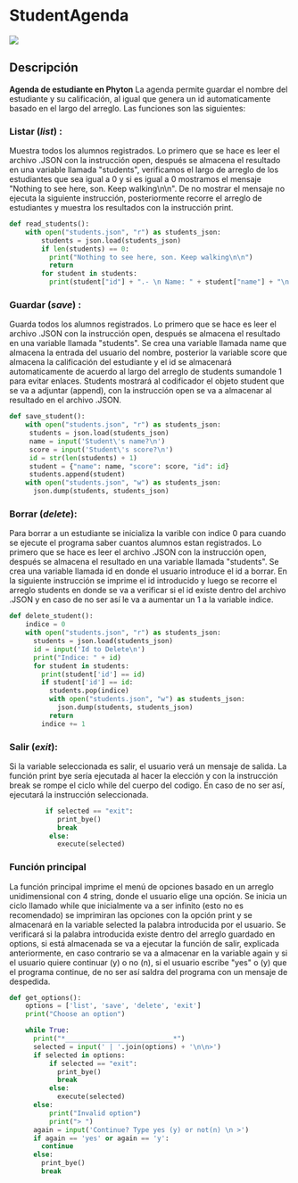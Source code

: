# StudentAgenda

![](https://www.gravatar.com/avatar/dad922129a743e062ddfd7d3c7c9016b?d=https://repl.it/public/images/evalbot/evalbot_39.png&s=256)

## Descripción
**Agenda de estudiante en Phyton**
La agenda permite guardar el nombre del estudiante y su calificación, al igual que genera un id automaticamente basado en el largo del arreglo.
Las funciones son las siguientes:
### Listar (*list*) :  
Muestra todos los alumnos registrados. Lo primero que se hace es leer el archivo .JSON con la instrucción open, después se almacena el resultado en una variable llamada "students", verificamos el largo de arreglo de los estudiantes que sea igual a 0 y si es igual a 0 mostramos el mensaje "Nothing to see here, son. Keep walking\n\n". De no mostrar el mensaje no ejecuta la siguiente instrucción, posteriormente recorre el arreglo de estudiantes y muestra los resultados con la instrucción print.
```python
def read_students():
    with open("students.json", "r") as students_json:
        students = json.load(students_json)
        if len(students) == 0:
          print("Nothing to see here, son. Keep walking\n\n")
          return
        for student in students:
          print(student["id"] + ".- \n Name: " + student["name"] + "\n Score:" + student["score"] + "\n________________________")
```
### Guardar (*save*) : 
Guarda todos los alumnos registrados. Lo primero que se hace es leer el archivo .JSON con la instrucción open, después se almacena el resultado en una variable llamada "students". Se crea una variable llamada name que almacena la entrada del usuario del nombre, posterior la variable score que almacena la calificación del estudiante y el id se almacenará automaticamente de acuerdo al largo del arreglo de students sumandole 1 para evitar enlaces. Students mostrará al codificador el objeto student que se va a adjuntar (append), con la instrucción open se va a almacenar al resultado en el archivo .JSON.
```python
def save_student():
    with open("students.json", "r") as students_json:
     students = json.load(students_json)  
     name = input('Student\'s name?\n')
     score = input('Student\'s score?\n')
     id = str(len(students) + 1)
     student = {"name": name, "score": score, "id": id}
     students.append(student)
    with open("students.json", "w") as students_json:
      json.dump(students, students_json)
```
### Borrar (*delete*):
Para borrar a un estudiante se inicializa la varible con indice 0 para cuando se ejecute el programa saber cuantos alumnos estan registrados.  Lo primero que se hace es leer el archivo .JSON con la instrucción open, después se almacena el resultado en una variable llamada "students". Se crea una variable llamada id en donde el usuario introduce el id a borrar. En la siguiente instrucción se imprime el id introducido y luego se recorre el arreglo students en donde se va a verificar si el id existe dentro del archivo .JSON y en caso de no ser así le va a aumentar un 1 a la variable indice.
```python
def delete_student():
    indice = 0
    with open("students.json", "r") as students_json:
      students = json.load(students_json)
      id = input('Id to Delete\n')
      print("Indice: " + id)
      for student in students:
        print(student['id'] == id)
        if student['id'] == id:
          students.pop(indice)
          with open("students.json", "w") as students_json:
            json.dump(students, students_json)
          return
        indice += 1
```
### Salir (*exit*):
Si la variable seleccionada es salir, el usuario verá un mensaje de salida. La función print bye sería ejecutada al hacer la elección y con la instrucción break se rompe el ciclo while del cuerpo del codigo. En caso de no ser así, ejecutará la instrucción seleccionada.
```python
         if selected == "exit":
            print_bye()
            break
          else:
            execute(selected)
```
### Función principal
La función principal imprime el menú de opciones basado en un arreglo unidimensional con 4 string, donde el usuario elige una opción. Se inicia un ciclo llamado while que inicialmente va a ser infinito (esto no es recomendado) se imprimiran las opciones con la opción print y se almacenará en la variable selected la palabra introducida por el usuario. Se verificará si la palabra introducida existe dentro del arreglo guardado en options, si está almacenada se va a ejecutar la función de salir, explicada anteriormente, en caso contrario se va a almacenar en la variable again y si el usuario quiere continuar (y) o no (n), si el usuario escribe "yes" o (y) que el programa continue, de no ser así saldra del programa con un mensaje de despedida. 
```python
def get_options():
    options = ['list', 'save', 'delete', 'exit']
    print("Choose an option")

    while True:
      print("*___________________________*")
      selected = input(' | '.join(options) + '\n\n>')
      if selected in options:
          if selected == "exit":
            print_bye()
            break
          else:
            execute(selected)
      else:
          print("Invalid option")
          print("> ")
      again = input('Continue? Type yes (y) or not(n) \n >')
      if again == 'yes' or again == 'y':
        continue
      else:
        print_bye()
        break
```
